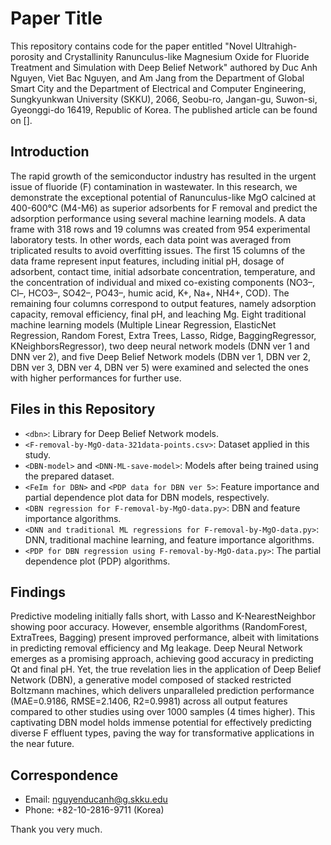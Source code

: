 # Paper Title

This repository contains code for the paper entitled "Novel Ultrahigh-porosity and Crystallinity Ranunculus-like Magnesium Oxide for Fluoride Treatment and Simulation with Deep Belief Network" authored by Duc Anh Nguyen, Viet Bac Nguyen, and Am Jang from the Department of Global Smart City and the Department of Electrical and Computer Engineering, Sungkyunkwan University (SKKU), 2066, Seobu-ro, Jangan-gu, Suwon-si, Gyeonggi-do 16419, Republic of Korea. The published article can be found on [].

## Introduction

The rapid growth of the semiconductor industry has resulted in the urgent issue of fluoride (F) contamination in wastewater. In this research, we demonstrate the exceptional potential of Ranunculus-like MgO calcined at 400-600°C (M4-M6) as superior adsorbents for F removal and predict the adsorption performance using several machine learning models. A data frame with 318 rows and 19 columns was created from 954 experimental laboratory tests. In other words, each data point was averaged from triplicated results to avoid overfitting issues. The first 15 columns of the data frame represent input features, including initial pH, dosage of adsorbent, contact time, initial adsorbate concentration, temperature, and the concentration of individual and mixed co-existing components (NO3–, Cl–, HCO3–, SO42–, PO43–, humic acid, K+, Na+, NH4+, COD). The remaining four columns correspond to output features, namely adsorption capacity, removal efficiency, final pH, and leaching Mg. Eight traditional machine learning models (Multiple Linear Regression, ElasticNet Regression, Random Forest, Extra Trees, Lasso, Ridge, BaggingRegressor, KNeighborsRegressor), two deep neural network models (DNN ver 1 and DNN ver 2), and five Deep Belief Network models (DBN ver 1, DBN ver 2, DBN ver 3, DBN ver 4, DBN ver 5) were examined and selected the ones with higher performances for further use.

## Files in this Repository

- `<dbn>`: Library for Deep Belief Network models.
- `<F-removal-by-MgO-data-321data-points.csv>`: Dataset applied in this study.
- `<DBN-model>` and `<DNN-ML-save-model>`: Models after being trained using the prepared dataset.
- `<FeIm for DBN>` and `<PDP data for DBN ver 5>`: Feature importance and partial dependence plot data for DBN models, respectively.
- `<DBN regression for F-removal-by-MgO-data.py>`: DBN and feature importance algorithms.
- `<DNN and traditional ML regressions for F-removal-by-MgO-data.py>`: DNN, traditional machine learning, and feature importance algorithms.
- `<PDP for DBN regression using F-removal-by-MgO-data.py>`: The partial dependence plot (PDP) algorithms.

## Findings

Predictive modeling initially falls short, with Lasso and K-NearestNeighbor showing poor accuracy. However, ensemble algorithms (RandomForest, ExtraTrees, Bagging) present improved performance, albeit with limitations in predicting removal efficiency and Mg leakage. Deep Neural Network emerges as a promising approach, achieving good accuracy in predicting Qt and final pH. Yet, the true revelation lies in the application of Deep Belief Network (DBN), a generative model composed of stacked restricted Boltzmann machines, which delivers unparalleled prediction performance (MAE=0.9186, RMSE=2.1406, R2=0.9981) across all output features compared to other studies using over 1000 samples (4 times higher). This captivating DBN model holds immense potential for effectively predicting diverse F effluent types, paving the way for transformative applications in the near future.

## Correspondence

- Email: nguyenducanh@g.skku.edu
- Phone: +82-10-2816-9711 (Korea)

Thank you very much.
